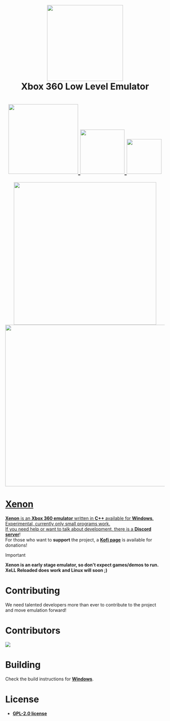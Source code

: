 <h1 align="center">
  <br>
  <a href="https://discord.gg/TDvbdXRRQ6"><img src="https://github.com/bitsh1ft3r/Xenon/blob/main/Xenon/images/Xenon.png" width="240"></a>
  <br>
  <b>Xbox 360 Low Level Emulator</b>
  <br>
</h1>

<h1 align="center">
 <a href="https://discord.gg/TDvbdXRRQ6">
        <img src="https://img.shields.io/discord/1289565618957193217?color=5865F2&label=Xenon Discord&logo=Discord&logoColor=white" width="220">
 <a href="https://github.com/bitsh1ft3r/Xenon/actions/workflows/build.yml">
        <img src="https://github.com/bitsh1ft3r/Xenon/actions/workflows/build.yml/badge.svg" width="140">
 <a href="https://github.com/bitsh1ft3r/Xenon/stargazers">
        <img src="https://img.shields.io/github/stars/bitsh1ft3r/Xenon" width="110">
</h1>

<p align="center">
  <a href="https://discord.gg/TDvbdXRRQ6">
  <img src="https://github.com/bitsh1ft3r/Xenon/blob/main/Docs/screenshots/Xell_Reloaded.png" width="450">
  <img src="https://github.com/bitsh1ft3r/Xenon/blob/main/Docs/screenshots/WinDBG.png" width="510">
</p>

# Xenon
**Xenon** is an **Xbox 360 emulator** written in **C++** available for **Windows**.\
Experimental, currently only small programs work.\
If you need help or want to talk about development, there is a [**Discord server**](https://discord.gg/TDvbdXRRQ6)!\
For those who want to **support** the project, a [**Kofi page**](https://ko-fi.com/bitsh1ft3r) is available for donations!

> [!IMPORTANT]
> **Xenon is an early stage emulator, so don't expect games/demos to run.**\
> **XeLL Reloaded does work and Linux will soon ;)**

# Contributing
We need talented developers more than ever to contribute to the project and move emulation forward!

# Contributors
<a href="https://github.com/bitsh1ft3r/Xenon/graphs/contributors">
  <img src="https://contrib.rocks/image?repo=bitsh1ft3r/Xenon&max=15">
</a>

# Building
Check the build instructions for [**Windows**](https://github.com/bitsh1ft3r/Xenon/blob/main/Docs/Building/building-windows.md).

# License
- [**GPL-2.0 license**](https://github.com/bitsh1ft3r/Xenon/blob/main/LICENSE)
